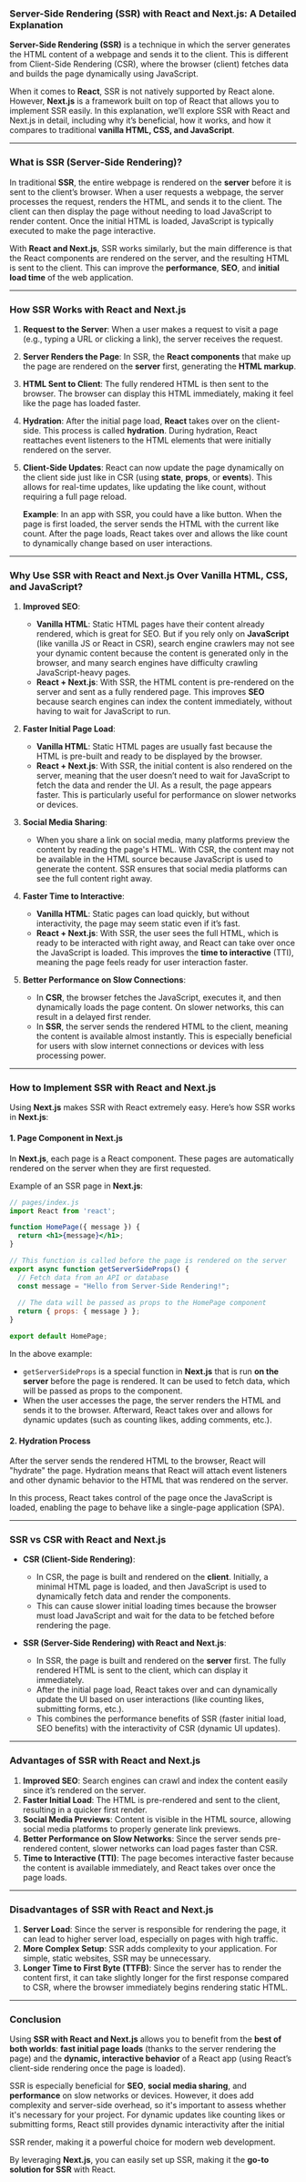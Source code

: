 ### **Server-Side Rendering (SSR) with React and Next.js: A Detailed Explanation**

**Server-Side Rendering (SSR)** is a technique in which the server generates the HTML content of a webpage and sends it to the client. This is different from Client-Side Rendering (CSR), where the browser (client) fetches data and builds the page dynamically using JavaScript. 

When it comes to **React**, SSR is not natively supported by React alone. However, **Next.js** is a framework built on top of React that allows you to implement SSR easily. In this explanation, we’ll explore SSR with React and Next.js in detail, including why it’s beneficial, how it works, and how it compares to traditional **vanilla HTML, CSS, and JavaScript**.

---

### **What is SSR (Server-Side Rendering)?**

In traditional **SSR**, the entire webpage is rendered on the **server** before it is sent to the client’s browser. When a user requests a webpage, the server processes the request, renders the HTML, and sends it to the client. The client can then display the page without needing to load JavaScript to render content. Once the initial HTML is loaded, JavaScript is typically executed to make the page interactive.

With **React and Next.js**, SSR works similarly, but the main difference is that the React components are rendered on the server, and the resulting HTML is sent to the client. This can improve the **performance**, **SEO**, and **initial load time** of the web application.

---

### **How SSR Works with React and Next.js**

1. **Request to the Server**:
   When a user makes a request to visit a page (e.g., typing a URL or clicking a link), the server receives the request.

2. **Server Renders the Page**:
   In SSR, the **React components** that make up the page are rendered on the **server** first, generating the **HTML markup**.

3. **HTML Sent to Client**:
   The fully rendered HTML is then sent to the browser. The browser can display this HTML immediately, making it feel like the page has loaded faster.

4. **Hydration**:
   After the initial page load, **React** takes over on the client-side. This process is called **hydration**. During hydration, React reattaches event listeners to the HTML elements that were initially rendered on the server.

5. **Client-Side Updates**:
   React can now update the page dynamically on the client side just like in CSR (using **state**, **props**, or **events**). This allows for real-time updates, like updating the like count, without requiring a full page reload.

   **Example**:
   In an app with SSR, you could have a like button. When the page is first loaded, the server sends the HTML with the current like count. After the page loads, React takes over and allows the like count to dynamically change based on user interactions.

---

### **Why Use SSR with React and Next.js Over Vanilla HTML, CSS, and JavaScript?**

1. **Improved SEO**:
   - **Vanilla HTML**: Static HTML pages have their content already rendered, which is great for SEO. But if you rely only on **JavaScript** (like vanilla JS or React in CSR), search engine crawlers may not see your dynamic content because the content is generated only in the browser, and many search engines have difficulty crawling JavaScript-heavy pages.
   - **React + Next.js**: With SSR, the HTML content is pre-rendered on the server and sent as a fully rendered page. This improves **SEO** because search engines can index the content immediately, without having to wait for JavaScript to run.

2. **Faster Initial Page Load**:
   - **Vanilla HTML**: Static HTML pages are usually fast because the HTML is pre-built and ready to be displayed by the browser.
   - **React + Next.js**: With SSR, the initial content is also rendered on the server, meaning that the user doesn’t need to wait for JavaScript to fetch the data and render the UI. As a result, the page appears faster. This is particularly useful for performance on slower networks or devices.

3. **Social Media Sharing**:
   - When you share a link on social media, many platforms preview the content by reading the page's HTML. With CSR, the content may not be available in the HTML source because JavaScript is used to generate the content. SSR ensures that social media platforms can see the full content right away.

4. **Faster Time to Interactive**:
   - **Vanilla HTML**: Static pages can load quickly, but without interactivity, the page may seem static even if it’s fast.
   - **React + Next.js**: With SSR, the user sees the full HTML, which is ready to be interacted with right away, and React can take over once the JavaScript is loaded. This improves the **time to interactive** (TTI), meaning the page feels ready for user interaction faster.

5. **Better Performance on Slow Connections**:
   - In **CSR**, the browser fetches the JavaScript, executes it, and then dynamically loads the page content. On slower networks, this can result in a delayed first render.
   - In **SSR**, the server sends the rendered HTML to the client, meaning the content is available almost instantly. This is especially beneficial for users with slow internet connections or devices with less processing power.

---

### **How to Implement SSR with React and Next.js**

Using **Next.js** makes SSR with React extremely easy. Here’s how SSR works in **Next.js**:

#### **1. Page Component in Next.js**

In **Next.js**, each page is a React component. These pages are automatically rendered on the server when they are first requested.

Example of an SSR page in **Next.js**:
```jsx
// pages/index.js
import React from 'react';

function HomePage({ message }) {
  return <h1>{message}</h1>;
}

// This function is called before the page is rendered on the server
export async function getServerSideProps() {
  // Fetch data from an API or database
  const message = "Hello from Server-Side Rendering!";
  
  // The data will be passed as props to the HomePage component
  return { props: { message } };
}

export default HomePage;
```

In the above example:
- `getServerSideProps` is a special function in **Next.js** that is run **on the server** before the page is rendered. It can be used to fetch data, which will be passed as props to the component.
- When the user accesses the page, the server renders the HTML and sends it to the browser. Afterward, React takes over and allows for dynamic updates (such as counting likes, adding comments, etc.).

#### **2. Hydration Process**

After the server sends the rendered HTML to the browser, React will "hydrate" the page. Hydration means that React will attach event listeners and other dynamic behavior to the HTML that was rendered on the server.

In this process, React takes control of the page once the JavaScript is loaded, enabling the page to behave like a single-page application (SPA).

---

### **SSR vs CSR with React and Next.js**

- **CSR (Client-Side Rendering)**:
  - In CSR, the page is built and rendered on the **client**. Initially, a minimal HTML page is loaded, and then JavaScript is used to dynamically fetch data and render the components.
  - This can cause slower initial loading times because the browser must load JavaScript and wait for the data to be fetched before rendering the page.
  
- **SSR (Server-Side Rendering) with React and Next.js**:
  - In SSR, the page is built and rendered on the **server** first. The fully rendered HTML is sent to the client, which can display it immediately.
  - After the initial page load, React takes over and can dynamically update the UI based on user interactions (like counting likes, submitting forms, etc.).
  - This combines the performance benefits of SSR (faster initial load, SEO benefits) with the interactivity of CSR (dynamic UI updates).

---

### **Advantages of SSR with React and Next.js**

1. **Improved SEO**: Search engines can crawl and index the content easily since it’s rendered on the server.
2. **Faster Initial Load**: The HTML is pre-rendered and sent to the client, resulting in a quicker first render.
3. **Social Media Previews**: Content is visible in the HTML source, allowing social media platforms to properly generate link previews.
4. **Better Performance on Slow Networks**: Since the server sends pre-rendered content, slower networks can load pages faster than CSR.
5. **Time to Interactive (TTI)**: The page becomes interactive faster because the content is available immediately, and React takes over once the page loads.

---

### **Disadvantages of SSR with React and Next.js**

1. **Server Load**: Since the server is responsible for rendering the page, it can lead to higher server load, especially on pages with high traffic.
2. **More Complex Setup**: SSR adds complexity to your application. For simple, static websites, SSR may be unnecessary.
3. **Longer Time to First Byte (TTFB)**: Since the server has to render the content first, it can take slightly longer for the first response compared to CSR, where the browser immediately begins rendering static HTML.

---

### **Conclusion**

Using **SSR with React and Next.js** allows you to benefit from the **best of both worlds**: **fast initial page loads** (thanks to the server rendering the page) and the **dynamic, interactive behavior** of a React app (using React’s client-side rendering once the page is loaded). 

SSR is especially beneficial for **SEO**, **social media sharing**, and **performance** on slow networks or devices. However, it does add complexity and server-side overhead, so it's important to assess whether it's necessary for your project. For dynamic updates like counting likes or submitting forms, React still provides dynamic interactivity after the initial

 SSR render, making it a powerful choice for modern web development.

By leveraging **Next.js**, you can easily set up SSR, making it the **go-to solution for SSR** with React.